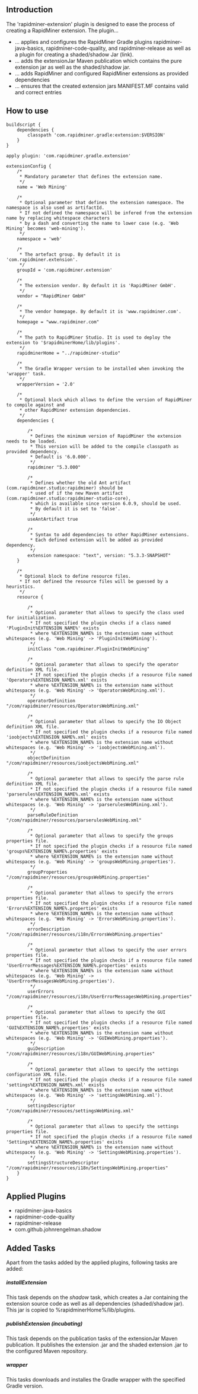 ## Introduction

The 'rapidminer-extension' plugin is designed to ease the process of creating a RapidMiner extension.
The plugin...
* ... applies and configures the RapidMiner Gradle plugins rapidminer-java-basics, rapidminer-code-quality, and rapidminer-release as well as a plugin for creating a shaded/shadow Jar (link).
* ... adds the extensionJar Maven publication which contains the pure extension jar as well as the shaded/shadow jar.
* ... adds RapidMiner and configured RapidMiner extensions as provided dependencies 
* ... ensures that the created extension jars MANIFEST.MF contains valid and correct entries

## How to use
	buildscript {
		dependencies {
			classpath 'com.rapidminer.gradle:extension:$VERSION'
		}
	}

	apply plugin: 'com.rapidminer.gradle.extension'
	
	extensionConfig {
		/*
		 * Mandatory parameter that defines the extension name.
		 */
		name = 'Web Mining'
		
		/*
		 * Optional parameter that defines the extension namespace. The namespace is also used as artifactId.
		 * If not defined the namespace will be infered from the extension name by replacing whitespace characters 
		 * by a dash and converting the name to lower case (e.g. 'Web Mining' becomes 'web-mining'). 
		 */
		namespace = 'web'
		
		/*
		 * The artefact group. By default it is 'com.rapidminer.extension'.
		 */
		groupId = 'com.rapidminer.extension'
		
		/*
		 * The extension vendor. By default it is 'RapidMiner GmbH'.
		 */
		vendor = "RapidMiner GmbH"
		
		/*
		 * The vendor homepage. By default it is 'www.rapidminer.com'.
		 */
		homepage = "www.rapidminer.com"
		
		/*
		 * The path to RapidMiner Studio. It is used to deploy the extension to '$rapidminerHome/lib/plugins'.
		 */
		rapidminerHome = "../rapidminer-studio"
		
		/*
		 * The Gradle Wrapper version to be installed when invoking the 'wrapper' task.
		 */
		wrapperVersion = '2.0'
		
		/*
		 * Optional block which allows to define the version of RapidMiner to compile against and 
		 * other RapidMiner extension dependencies. 
		 */
		dependencies {
			
			/*
			 * Defines the minimum version of RapidMiner the extension needs to be loaded. 
			 * This version will be added to the compile classpath as provided dependency. 
			 * Default is '6.0.000'.
			 */
			rapidminer "5.3.000"
			
			/*
			 * Defines whether the old Ant artifact (com.rapidminer.studio:rapidmimer) should be
			 * used of if the new Maven artifact (com.rapidminer.studio:rapidmimer-studio-core),
			 * which is available since version 6.0.9, should be used. 
			 * By default it is set to 'false'.
			 */
			useAntArtifact true
			
			/*
			 * Syntax to add dependencies to other RapidMiner extensions.
			 * Each defined extension will be added as provided dependency.
			 */
			extension namespace: "text", version: "5.3.3-SNAPSHOT"
		}
		
		/*
		 * Optional block to define resource files. 
		 * If not defined the resource files will be guessed by a heuristics.
		 */
		resource {
			
			/*
			 * Optional parameter that allows to specify the class used for initialization. 
			 * If not specified the plugin checks if a class named 'PluginInit%EXTENSION_NAME%' exists
			 * where %EXTENSION_NAME% is the extension name without whitespaces (e.g. 'Web Mining' -> 'PluginInitWebMining').
			 */
			initClass "com.rapidminer.PluginInitWebMining"
			
			/*
			 * Optional parameter that allows to specify the operator definition XML file. 
			 * If not specified the plugin checks if a resource file named 'Operators%EXTENSION_NAME%.xml' exists
			 * where %EXTENSION_NAME% is the extension name without whitespaces (e.g. 'Web Mining' -> 'OperatorsWebMining.xml').
			 */
			operatorDefinition "/com/rapidminer/resources/OperatorsWebMining.xml"
			
			/*
			 * Optional parameter that allows to specify the IO Object definition XML file. 
			 * If not specified the plugin checks if a resource file named 'ioobjects%EXTENSION_NAME%.xml' exists
			 * where %EXTENSION_NAME% is the extension name without whitespaces (e.g. 'Web Mining' -> 'ioobjectsWebMining.xml').
			 */
			objectDefinition "/com/rapidminer/resources/ioobjectsWebMining.xml"
			
			/*
			 * Optional parameter that allows to specify the parse rule definition XML file. 
			 * If not specified the plugin checks if a resource file named 'parserules%EXTENSION_NAME%.xml' exists
			 * where %EXTENSION_NAME% is the extension name without whitespaces (e.g. 'Web Mining' -> 'parserulesWebMining.xml').
			 */
			parseRuleDefinition "/com/rapidminer/resources/parserulesWebMining.xml"
			
			/*
			 * Optional parameter that allows to specify the groups properties file. 
			 * If not specified the plugin checks if a resource file named 'groups%EXTENSION_NAME%.properties' exists
			 * where %EXTENSION_NAME% is the extension name without whitespaces (e.g. 'Web Mining' -> 'groupsWebMining.properties').
			 */
			groupProperties "/com/rapidminer/resources/groupsWebMining.properties"
			
			/*
			 * Optional parameter that allows to specify the errors properties file. 
			 * If not specified the plugin checks if a resource file named 'Errors%EXTENSION_NAME%.properties' exists
			 * where %EXTENSION_NAME% is the extension name without whitespaces (e.g. 'Web Mining' -> 'ErrorsWebMining.properties').
			 */
			errorDescription "/com/rapidminer/resources/i18n/ErrorsWebMining.properties"
			
			/*
			 * Optional parameter that allows to specify the user errors properties file. 
			 * If not specified the plugin checks if a resource file named 'UserErrorMessages%EXTENSION_NAME%.properties' exists
			 * where %EXTENSION_NAME% is the extension name without whitespaces (e.g. 'Web Mining' -> 'UserErrorMessagesWebMining.properties').
			 */
			userErrors "/com/rapidminer/resources/i18n/UserErrorMessagesWebMining.properties"
			
			/*
			 * Optional parameter that allows to specify the GUI properties file. 
			 * If not specified the plugin checks if a resource file named 'GUI%EXTENSION_NAME%.properties' exists
			 * where %EXTENSION_NAME% is the extension name without whitespaces (e.g. 'Web Mining' -> 'GUIWebMining.properties').
			 */
			guiDescription "/com/rapidminer/resources/i18n/GUIWebMining.properties"
			
			/*
			 * Optional parameter that allows to specify the settings configuration XML file. 
			 * If not specified the plugin checks if a resource file named 'settings%EXTENSION_NAME%.xml' exists
			 * where %EXTENSION_NAME% is the extension name without whitespaces (e.g. 'Web Mining' -> 'settingsWebMining.xml').
			 */
			settingsDescriptor "/com/rapidminer/resouces/settingsWebMining.xml"
			
			/*
			 * Optional parameter that allows to specify the settings properties file. 
			 * If not specified the plugin checks if a resource file named 'Settings%EXTENSION_NAME%.properties' exists
			 * where %EXTENSION_NAME% is the extension name without whitespaces (e.g. 'Web Mining' -> 'SettingsWebMining.properties').
			 */
			settingsStructureDescriptor "/com/rapidminer/resources/i18n/SettingsWebMining.properties"
		}
	}

## Applied Plugins
* rapidminer-java-basics
* rapidminer-code-quality
* rapidminer-release
* com.github.johnrengelman.shadow

## Added Tasks
Apart from the tasks added by the applied plugins, following tasks are added:

##### installExtension
This task depends on the _shadow_ task, which creates a Jar containing the extension source code as well as all dependencies (shaded/shadow jar). This jar is copied to %rapidminerHome%/lib/plugins.

##### publishExtension _(incubating)_
This task depends on the publication tasks of the extensionJar Maven publication.
It publishes the extension .jar and the shaded extension .jar to the configured Maven repository.

##### wrapper
This tasks downloads and installes the Gradle wrapper with the specified Gradle version.